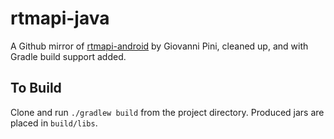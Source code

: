 rtmapi-java
===========

A Github mirror of [rtmapi-android](https://code.google.com/p/rtmapi-android/) by Giovanni Pini, cleaned up, and with Gradle build support added.

## To Build

Clone and run `./gradlew build` from the project directory. Produced jars are placed in `build/libs`.
